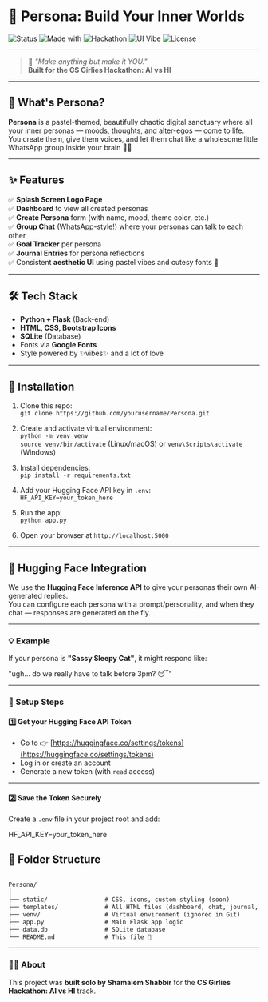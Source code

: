 # 💫 Persona: Build Your Inner Worlds

![Status](https://img.shields.io/badge/status-in_progress-f48fb1)
![Made with](https://img.shields.io/badge/made%20with-%E2%9D%A4%EF%B8%8F%20Flask-blueviolet)
![Hackathon](https://img.shields.io/badge/hackathon-CS%20Girlies%20AI%20vs%20HI-ff69b4)
![UI Vibe](https://img.shields.io/badge/vibe-cute_pastel-ffc0cb)
![License](https://img.shields.io/badge/license-MIT-lightgrey)

---

> 🌸 *"Make anything but make it YOU."*  
> **Built for the CS Girlies Hackathon: AI vs HI**

---

## 🌈 What's Persona?

**Persona** is a pastel-themed, beautifully chaotic digital sanctuary where all your inner personas — moods, thoughts, and alter-egos — come to life.  
You create them, give them voices, and let them chat like a wholesome little WhatsApp group inside your brain 💬✨

---

## ✨ Features 

✅ **Splash Screen Logo Page**  
✅ **Dashboard** to view all created personas  
✅ **Create Persona** form (with name, mood, theme color, etc.)  
✅ **Group Chat** (WhatsApp-style!) where your personas can talk to each other  
✅ **Goal Tracker** per persona  
✅ **Journal Entries** for persona reflections  
✅ Consistent **aesthetic UI** using pastel vibes and cutesy fonts 🎀

---

## 🛠 Tech Stack

- **Python + Flask** (Back-end)
- **HTML, CSS, Bootstrap Icons**
- **SQLite** (Database)
- Fonts via **Google Fonts**
- Style powered by ✨vibes✨ and a lot of love

---
## 🚀 Installation

1. Clone this repo:  
   `git clone https://github.com/yourusername/Persona.git`

2. Create and activate virtual environment:  
   `python -m venv venv`  
   `source venv/bin/activate` (Linux/macOS) or `venv\Scripts\activate` (Windows)

3. Install dependencies:  
   `pip install -r requirements.txt`

4. Add your Hugging Face API key in `.env`:  
   `HF_API_KEY=your_token_here`

5. Run the app:  
   `python app.py`

6. Open your browser at `http://localhost:5000`
   
---

## 🤖 Hugging Face Integration

We use the **Hugging Face Inference API** to give your personas their own AI-generated replies.  
You can configure each persona with a prompt/personality, and when they chat — responses are generated on the fly.

---

### 💡 Example

If your persona is **"Sassy Sleepy Cat"**, it might respond like:

"ugh... do we really have to talk before 3pm? 😴"

---

### 🔧 Setup Steps

#### 1️⃣ Get your Hugging Face API Token

- Go to 👉 [https://huggingface.co/settings/tokens](https://huggingface.co/settings/tokens)  
- Log in or create an account  
- Generate a new token (with `read` access)

---

#### 2️⃣ Save the Token Securely

Create a `.env` file in your project root and add:

HF_API_KEY=your_token_here

## 📁 Folder Structure

```markdown

Persona/
│
├── static/                # CSS, icons, custom styling (soon)
├── templates/             # All HTML files (dashboard, chat, journal, etc.)
├── venv/                  # Virtual environment (ignored in Git)
├── app.py                 # Main Flask app logic
├── data.db                # SQLite database
└── README.md              # This file 💅


```
---

### 👩‍💻 About

This project was **built solo by Shamaiem Shabbir** for the **CS Girlies Hackathon: AI vs HI** track.
